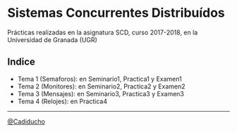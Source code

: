 Sistemas Concurrentes Distribuídos
==============================

Prácticas realizadas en la asignatura SCD, curso 2017-2018, en la Universidad de Granada (UGR)

## Indice
 * Tema 1 (Semaforos): en Seminario1, Practica1 y Examen1
 * Tema 2 (Monitores): en Seminario2, Practica2 y Examen2
 * Tema 3 (Mensajes): en Seminario3, Practica3 y Examen3
 * Tema 4 (Relojes): en Practica4

---
[@Cadiducho](https://twitter.com/Cadiducho)
